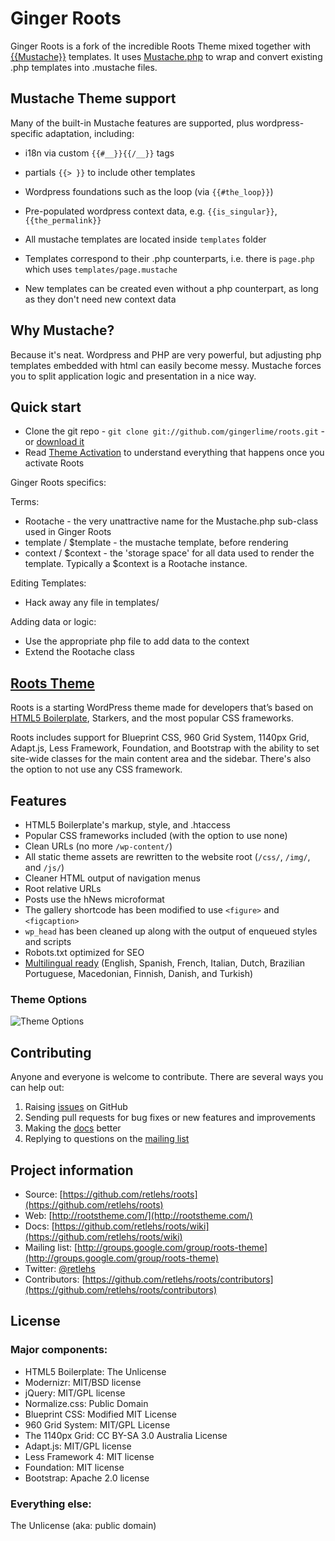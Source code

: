 # Ginger Roots

Ginger Roots is a fork of the incredible Roots Theme mixed together with [{{Mustache}}](http://mustache.github.com/) templates.
It uses [Mustache.php](https://github.com/bobthecow/mustache.php) to wrap and convert existing .php templates into
.mustache files.

## Mustache Theme support

Many of the built-in Mustache features are supported, plus wordpress-specific adaptation, including:
* i18n via custom `{{#__}}{{/__}}` tags
* partials `{{> }}` to include other templates
* Wordpress foundations such as the loop (via `{{#the_loop}}`)
* Pre-populated wordpress context data, e.g. `{{is_singular}}`, `{{the_permalink}}`

* All mustache templates are located inside `templates` folder
* Templates correspond to their .php counterparts, i.e. there is `page.php` which uses `templates/page.mustache`
* New templates can be created even without a php counterpart, as long as they don't need new context data

## Why Mustache?

Because it's neat. Wordpress and PHP are very powerful, but adjusting php templates embedded with html can easily become messy.
Mustache forces you to split application logic and presentation in a nice way. 

## Quick start

* Clone the git repo - `git clone git://github.com/gingerlime/roots.git` - or [download it](https://github.com/gingerlime/roots/zipball/master)
* Read [Theme Activation](https://github.com/retlehs/roots/wiki/Theme-activation) to understand everything that happens once you activate Roots

Ginger Roots specifics:

Terms:
* Rootache - the very unattractive name for the Mustache.php sub-class used in Ginger Roots
* template / $template - the mustache template, before rendering
* context / $context - the 'storage space' for all data used to render the template. Typically a $context is a Rootache
  instance.

Editing Templates:
* Hack away any file in templates/

Adding data or logic:
* Use the appropriate php file to add data to the context
* Extend the Rootache class

## [Roots Theme](http://rootstheme.com/)

Roots is a starting WordPress theme made for developers that’s based on [HTML5 Boilerplate](http://html5boilerplate.com/), Starkers, and the most popular CSS frameworks.

Roots includes support for Blueprint CSS, 960 Grid System, 1140px Grid, Adapt.js, Less Framework, Foundation, and Bootstrap with the ability to set site-wide classes for the main content area and the sidebar. There's also the option to not use any CSS framework.


## Features

* HTML5 Boilerplate's markup, style, and .htaccess
* Popular CSS frameworks included (with the option to use none)
* Clean URLs (no more `/wp-content/`)
* All static theme assets are rewritten to the website root (`/css/`, `/img/`, and `/js/`)
* Cleaner HTML output of navigation menus
* Root relative URLs
* Posts use the hNews microformat
* The gallery shortcode has been modified to use `<figure>` and `<figcaption>`
* `wp_head` has been cleaned up along with the output of enqueued styles and scripts
* Robots.txt optimized for SEO
* [Multilingual ready](http://www.rootstheme.com/wpml/) (English, Spanish, French, Italian, Dutch, Brazilian Portuguese, Macedonian, Finnish, Danish, and Turkish)

### Theme Options
![Theme Options](http://www.rootstheme.com/img/roots-settings.png)

## Contributing

Anyone and everyone is welcome to contribute. There are several ways you can help out:

1. Raising [issues](https://github.com/retlehs/roots/issues) on GitHub
2. Sending pull requests for bug fixes or new features and improvements
3. Making the [docs](https://github.com/retlehs/roots/wiki) better
4. Replying to questions on the [mailing list](http://groups.google.com/group/roots-theme)

## Project information

* Source: [https://github.com/retlehs/roots](https://github.com/retlehs/roots)
* Web: [http://rootstheme.com/](http://rootstheme.com/)
* Docs: [https://github.com/retlehs/roots/wiki](https://github.com/retlehs/roots/wiki)
* Mailing list: [http://groups.google.com/group/roots-theme](http://groups.google.com/group/roots-theme)
* Twitter: [@retlehs](https://twitter.com/#!/retlehs)
* Contributors: [https://github.com/retlehs/roots/contributors](https://github.com/retlehs/roots/contributors)

## License

### Major components:

* HTML5 Boilerplate: The Unlicense
* Modernizr: MIT/BSD license
* jQuery: MIT/GPL license
* Normalize.css: Public Domain
* Blueprint CSS: Modified MIT License
* 960 Grid System: MIT/GPL License
* The 1140px Grid: CC BY-SA 3.0 Australia License
* Adapt.js: MIT/GPL license
* Less Framework 4: MIT license
* Foundation: MIT license
* Bootstrap: Apache 2.0 license

### Everything else:

The Unlicense (aka: public domain)
